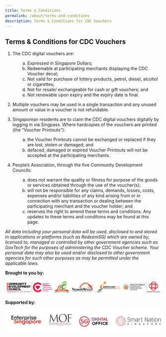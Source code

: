 ```yaml
---
title: Terms & Conditions
permalink: /about/terms-and-conditions
description: Terms & Conditions for CDC Vouchers
---
```

## Terms & Conditions for CDC Vouchers
1. The CDC digital vouchers are:
    <ol>
    <li style="list-style-type: none;">
    <ol style="list-style-type: lower-alpha;">
    <li>Expressed in Singapore Dollars;</li>
    <li>Redeemable at participating merchants displaying the CDC Voucher decal;</li>
    <li>Not valid for purchase of lottery products, petrol, diesel, alcohol or cigarettes;</li>
    <li>Not for resale/ exchangeable for cash or gift vouchers; and</li>
    <li>Not renewable upon expiry and the expiry date is final.</li>
			</ol>
			</li>
			</ol>

2. Multiple vouchers may be used in a single transaction and any unused amount or value in a voucher is not refundable.

3. Singaporean residents are to claim the CDC digital vouchers digitally by logging in via Singpass. Where hardcopies of the vouchers are printed (the &ldquo;Voucher Printouts&rdquo;):
    <ol>
    <li style="list-style-type: none;">
    <ol style="list-style-type: lower-alpha;">
    <li>the Voucher Printouts cannot be exchanged or replaced if they are lost, stolen or damaged; and       </li>
    <li>defaced, damaged or expired Voucher Printouts will not be accepted at the participating merchants.</li>
				</ol>
				</li>
				</ol>
4. People&rsquo;s Association, through the five Community Development Councils:
    <ol>
    <li style="list-style-type: none;">
    <ol style="list-style-type: lower-alpha;">
    <li>does not warrant the quality or fitness for purpose of the goods or services obtained through the use of the voucher(s);</li>
    <li>will not be responsible for any claims, demands, losses, costs, expenses and/or liabilities of any kind arising from or in connection with any transaction or dealing between the participating merchant and the voucher holder; and</li>
    <li>reserves the right to amend these terms and conditions. Any updates to these terms and conditions may be found at this page.
			</li>
				</ol>
				</li>
				</ol>

*All data including your personal data will be used, disclosed to and stored in applications or platforms (such as RedeemSG) which are owned by, licensed to, managed or controlled by other government agencies such as GovTech for the purposes of administering the CDC Voucher scheme. Your personal data may also be used and/or disclosed to other government agencies for such other purposes as may be permitted under the applicable laws.*



**Brought to you by:**

![Brought to you by](/images/brought-by.png)

**Supported by:**

![Supported by](/images/supported-by.png)